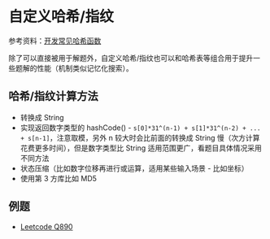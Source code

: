 # 自定义哈希/指纹
参考资料：[开发常见哈希函数](https://thomaslau.xyz/2020/05/20/2020-05-20-on_hash_1/)  
  
除了可以直接被用于解题外，自定义哈希/指纹也可以和哈希表等组合用于提升一些题解的性能（机制类似记忆化搜索）。  
  
## 哈希/指纹计算方法
* 转换成 String
* 实现返回数字类型的 hashCode() - `s[0]*31^(n-1) + s[1]*31^(n-2) + ... + s[n-1]`，注意取模，另外 n 较大时会比前面的转换成 String 慢（次方计算花费更多时间），但是数字类型比 String 适用范围更广，看题目具体情况采用不同方法
* 状态压缩（比如数字位移再进行或运算，适用某些输入场景 - 比如坐标）
* 使用第 3 方库比如 MD5

## 例题
* [Leetcode Q890](./../Leetcode%20Practices/algorithms/medium/890%20Find%20and%20Replace%20Pattern.java)
